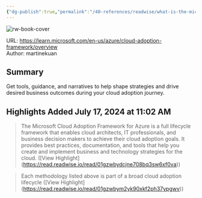 ```yaml
---
{"dg-publish":true,"permalink":"/40-references/readwise/what-is-the-microsoft-cloud-adoption-framework-for-azure/","tags":["rw/articles"]}
---
```



![rw-book-cover](https://learn.microsoft.com/en-us/media/logos/logo-ms-social.png)

  

URL: <https://learn.microsoft.com/en-us/azure/cloud-adoption-framework/overview>  
Author: martinekuan

## Summary

Get tools, guidance, and narratives to help shape strategies and drive desired business outcomes during your cloud adoption journey.

## Highlights Added July 17, 2024 at 11:02 AM

> The Microsoft Cloud Adoption Framework for Azure is a full lifecycle framework that enables cloud architects, IT professionals, and business decision makers to achieve their cloud adoption goals. It provides best practices, documentation, and tools that help you create and implement business and technology strategies for the cloud. ([View Highlight] (<https://read.readwise.io/read/01gzwbydcjne708bq3sw6xf0va>))

> Each methodology listed above is part of a broad cloud adoption lifecycle ([View Highlight] (<https://read.readwise.io/read/01gzwbym2yk90xkf2ph37ypgwv>))
